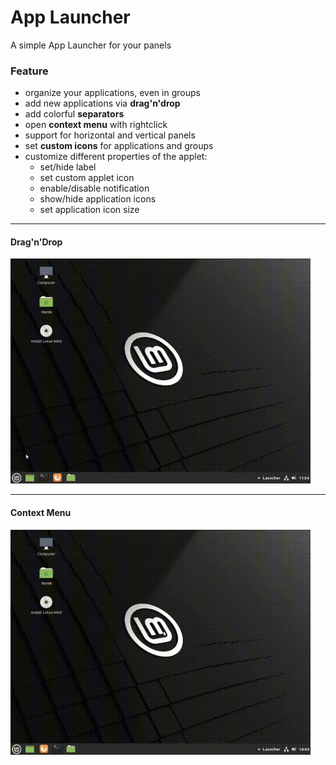 # App Launcher

A simple App Launcher for your panels

### Feature

-   organize your applications, even in groups
-   add new applications via **drag'n'drop**
-   add colorful **separators**
-   open **context menu** with rightclick
-   support for horizontal and vertical panels
-   set **custom icons** for applications and groups
-   customize different properties of the applet:
    -   set/hide label
    -   set custom applet icon
    -   enable/disable notification
    -   show/hide application icons
    -   set application icon size

---

#### Drag'n'Drop

<img src="https://raw.githubusercontent.com/mchilli/cinnamon-spices/master/applets/app-launcher%40mchilli/drag'n'drop%20demo.gif" width="480" alt="Drag'n'Drop Demo"/>

---

#### Context Menu

<img src="https://raw.githubusercontent.com/mchilli/cinnamon-spices/master/applets/app-launcher%40mchilli/context%20demo.gif" width="480" alt="Context Demo"/>
